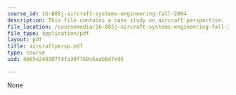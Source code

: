 ```yaml
---
course_id: 16-885j-aircraft-systems-engineering-fall-2004
description: This file contains a case study on aircraft perspective.
file_location: /coursemedia/16-885j-aircraft-systems-engineering-fall-2004/4665e240307f4fa30f760c6aab8d7ed6_aircraftpersp.pdf
file_type: application/pdf
layout: pdf
title: aircraftpersp.pdf
type: course
uid: 4665e240307f4fa30f760c6aab8d7ed6

---
```

None